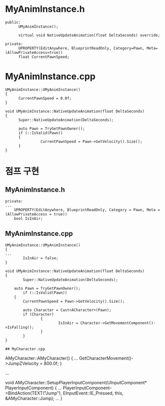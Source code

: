 # MyAnimInstance.h
```
public:
	  UMyAnimInstance();
    
	  virtual void NativeUpdateAnimation(float DeltaSeconds) override;
    
private:
	  UPROPERTY(EditAnywhere, BlueprintReadOnly, Category=Pawn, Meta=(AllowPrivateAccess=true))
	  float CurrentPawnSpeed;
```
# MyAnimInstance.cpp
```
UMyAnimInstance::UMyAnimInstance()
{
	  CurrentPawnSpeed = 0.0f;
}

void UMyAnimInstance::NativeUpdateAnimation(float DeltaSeconds)
{
	  Super::NativeUpdateAnimation(DeltaSeconds);

	  auto Pawn = TryGetPawnOwner();
	  if (::IsValid(Pawn))
	  {
                CurrentPawnSpeed = Pawn->GetVelocity().Size();
	  }
}
```
# 점프 구현
## MyAnimInstance.h
```
private:
...
	UPROPERTY(EditAnywhere, BlueprintReadOnly, Category = Pawn, Meta = (AllowPrivateAccess = true))
	bool IsInAir;
```
## MyAnimInstance.cpp
```
UMyAnimInstance::UMyAnimInstance()
{
...
        IsInAir = false;
}

void UMyAnimInstance::NativeUpdateAnimation(float DeltaSeconds)
{
        Super::NativeUpdateAnimation(DeltaSeconds);

	auto Pawn = TryGetPawnOwner();
        if (::IsValid(Pawn))
	{
		CurrentPawnSpeed = Pawn->GetVelocity().Size();
		
		auto Character = Cast<ACharacter>(Pawn);
		if (Character)
                {
                        IsInAir = Character->GetMovementComponent()->IsFalling();
                }
        }
}

## MyCharacter.cpp
```
AMyCharacter::AMyCharacter()
{
...
        GetCharacterMovement()->JumpZVelocity = 800.0f;
}

...

void AMyCharacter::SetupPlayerInputComponent(UInputComponent* PlayerInputComponent)
{
...
        PlayerInputComponent->BindAction(TEXT("Jump"), EInputEvent::IE_Pressed, this, &AMyCharacter::Jump);
...
}
```
